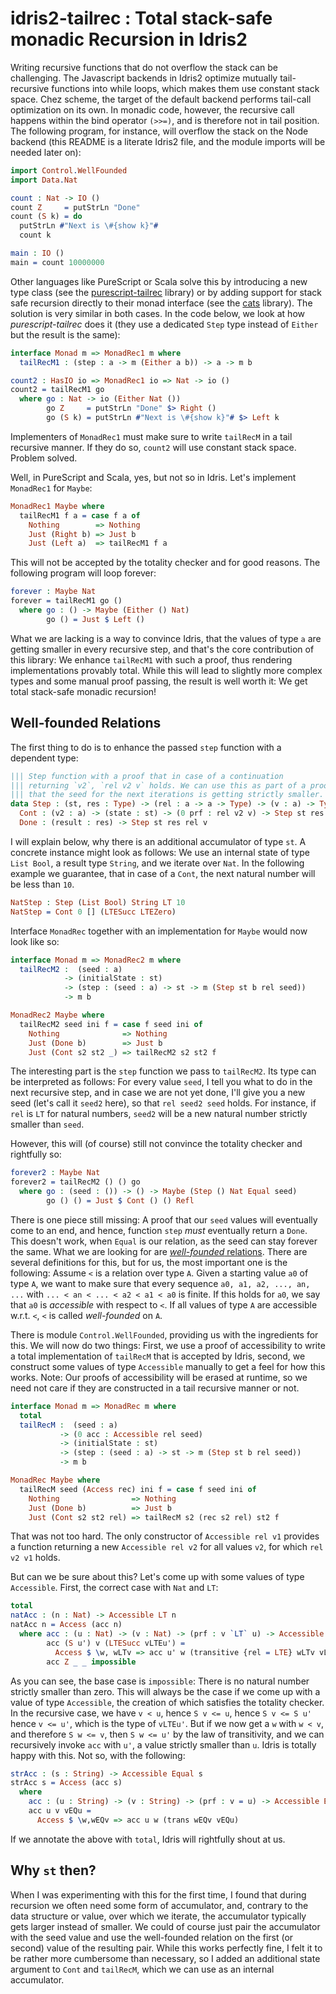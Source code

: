 # idris2-tailrec : Total stack-safe monadic Recursion in Idris2

Writing recursive functions that do not overflow the stack
can be challenging. The Javascript backends in Idris2
optimize mutually tail-recursive
functions into while loops, which makes them use constant stack space.
Chez scheme, the target of the default backend
performs tail-call optimization on its own.
In monadic code, however, the recursive call happens within
the bind operator `(>>=)`, and is therefore not
in tail position. The following program, for instance,
will overflow the stack on the Node backend (this README
is a literate Idris2 file, and the module imports will be
needed later on):

```idris
import Control.WellFounded
import Data.Nat

count : Nat -> IO ()
count Z     = putStrLn "Done"
count (S k) = do
  putStrLn #"Next is \#{show k}"#
  count k

main : IO ()
main = count 10000000
```

Other languages like PureScript or Scala
solve this by introducing a new type class
(see the [purescript-tailrec](https://github.com/purescript/purescript-tailrec)
library) or by adding support for stack safe recursion
directly to their monad interface
(see the [cats](https://github.com/typelevel/cats) library).
The solution is very similar in both cases. In the code
below, we look at how *purescript-tailrec* does it
(they use a dedicated `Step` type instead of `Either`
but the result is the same):

```idris
interface Monad m => MonadRec1 m where
  tailRecM1 : (step : a -> m (Either a b)) -> a -> m b

count2 : HasIO io => MonadRec1 io => Nat -> io ()
count2 = tailRecM1 go
  where go : Nat -> io (Either Nat ())
        go Z     = putStrLn "Done" $> Right ()
        go (S k) = putStrLn #"Next is \#{show k}"# $> Left k
```

Implementers of `MonadRec1` must make sure to write `tailRecM`
in a tail recursive manner. If they do so, `count2` will use constant
stack space. Problem solved.

Well, in PureScript and Scala, yes, but not so in Idris.
Let's implement `MonadRec1` for `Maybe`:

```idris
MonadRec1 Maybe where
  tailRecM1 f a = case f a of
    Nothing        => Nothing
    Just (Right b) => Just b
    Just (Left a)  => tailRecM1 f a
```

This will not be accepted by the totality checker
and for good reasons. The following program will loop
forever:

```idris
forever : Maybe Nat
forever = tailRecM1 go ()
  where go : () -> Maybe (Either () Nat)
        go () = Just $ Left ()
```

What we are lacking is a way to convince Idris, that the
values of type `a` are getting smaller in every recursive
step, and that's the core contribution of this library:
We enhance `tailRecM1` with such a proof, thus rendering
implementations provably total. While this will lead
to slightly more complex types and some manual proof
passing, the result is well worth it: We get total
stack-safe monadic recursion!

## Well-founded Relations

The first thing to do is to enhance the passed `step` function with
a dependent type:

```idris
||| Step function with a proof that in case of a continuation
||| returning `v2`, `rel v2 v` holds. We can use this as part of a proof
||| that the seed for the next iterations is getting strictly smaller.
data Step : (st, res : Type) -> (rel : a -> a -> Type) -> (v : a) -> Type where
  Cont : (v2 : a) -> (state : st) -> (0 prf : rel v2 v) -> Step st res rel v
  Done : (result : res) -> Step st res rel v
```

I will explain below, why there is an additional accumulator of type `st`.
A concrete instance might look as follows:
We use an internal state of type `List Bool`, a result type `String`,
and we iterate over `Nat`. In the following example
we guarantee, that in case of a `Cont`, the next natural number will
be less than `10`.

```idris
NatStep : Step (List Bool) String LT 10
NatStep = Cont 0 [] (LTESucc LTEZero)
```
Interface `MonadRec` together with an implementation for
`Maybe` would now look like so:

```idris
interface Monad m => MonadRec2 m where
  tailRecM2 :  (seed : a)
            -> (initialState : st)
            -> (step : (seed : a) -> st -> m (Step st b rel seed))
            -> m b

MonadRec2 Maybe where
  tailRecM2 seed ini f = case f seed ini of
    Nothing              => Nothing
    Just (Done b)        => Just b
    Just (Cont s2 st2 _) => tailRecM2 s2 st2 f
```

The interesting part is the `step` function we pass to `tailRecM2`.
Its type can be interpreted as follows: For every value `seed`, I tell
you what to do in the next recursive step, and in case we are not yet done,
I'll give you a new seed (let's call it `seed2` here),
so that `rel seed2 seed` holds. For
instance, if `rel` is `LT` for natural numbers, `seed2` will be a new
natural number strictly smaller than `seed`.

However, this will (of course) still not convince the
totality checker and rightfully so:

```idris
forever2 : Maybe Nat
forever2 = tailRecM2 () () go
  where go : (seed : ()) -> () -> Maybe (Step () Nat Equal seed)
        go () () = Just $ Cont () () Refl
```

There is one piece still missing: A proof that our `seed` values
will eventually come to an end, and hence, function `step` *must*
eventually return a `Done`. This doesn't work, when `Equal`
is our relation, as the seed can stay forever the same.
What we are looking for are
[*well-founded* relations](https://en.wikipedia.org/wiki/Well-founded_relation).
There are several definitions for this, but for us, the most important
one is the following: Assume `<` is a relation over type `A`.
Given a starting value `a0` of type `A`, we want to make sure that
every sequence `a0, a1, a2, ..., an, ...`
with `... < an < ... < a2 < a1 < a0` is finite. If this holds for `a0`,
we say that `a0` is *accessible* with respect to `<`.
If all values of type `A` are accessible w.r.t. `<`, `<` is
called *well-founded* on `A`.

There is module `Control.WellFounded`, providing us with the
ingredients for this. We will now do two things: First, we
use a proof of accessibility to write a total implementation
of `tailRecM` that is accepted by Idris, second, we construct
some values of type `Accessible` manually to get a feel for
how this works. Note: Our proofs of accessibility
will be erased at runtime,
so we need not care if they are constructed in a tail recursive
manner or not.

```idris
interface Monad m => MonadRec m where
  total
  tailRecM :  (seed : a)
           -> (0 acc : Accessible rel seed)
           -> (initialState : st)
           -> (step : (seed : a) -> st -> m (Step st b rel seed))
           -> m b

MonadRec Maybe where
  tailRecM seed (Access rec) ini f = case f seed ini of
    Nothing                => Nothing
    Just (Done b)          => Just b
    Just (Cont s2 st2 rel) => tailRecM s2 (rec s2 rel) st2 f
```

That was not too hard. The only constructor of `Accessible rel v1` provides
a function returning a new `Accessible rel v2` for all values `v2`,
for which `rel v2 v1` holds.

But can we be sure about this? Let's come up with some values
of type `Accessible`. First, the correct case with `Nat` and `LT`:

```idris
total
natAcc : (n : Nat) -> Accessible LT n
natAcc n = Access (acc n)
  where acc : (u : Nat) -> (v : Nat) -> (prf : v `LT` u) -> Accessible LT v
        acc (S u') v (LTESucc vLTEu') =
          Access $ \w, wLTv => acc u' w (transitive {rel = LTE} wLTv vLTEu')
        acc Z _ _ impossible
```

As you can see, the base case is `impossible`: There is no
natural number strictly smaller than zero. This will always
be the case if we come up with a value of type `Accessible`, the
creation of which satisfies the totality checker.
In the recursive case, we have `v < u`, hence `S v <= u`, hence `S v <= S u'`
hence `v <= u'`, which is the type of `vLTEu'`.
But if we now get a `w` with
`w < v`, and therefore `S w <= v`, then `S w <= u'` by the law of
transitivity, and we can recursively invoke `acc` with `u'`, a value strictly
smaller than `u`.
Idris is totally happy with this. Not so, with the following:

```idris
strAcc : (s : String) -> Accessible Equal s
strAcc s = Access (acc s)
  where
    acc : (u : String) -> (v : String) -> (prf : v = u) -> Accessible Equal v
    acc u v vEQu =
      Access $ \w,wEQv => acc u w (trans wEQv vEQu)
```

If we annotate the above with `total`, Idris will rightfully shout
at us.

## Why `st` then?

When I was experimenting with this for the first time,
I found that during recursion we often need some form of
accumulator, and, contrary to the data structure or
value, over which we iterate, the accumulator typically
gets larger instead of smaller. We could of course just
pair the accumulator with the seed value and use
the well-founded relation on the first (or second) value
of the resulting pair. While this works perfectly fine, I
felt it to be rather more cumbersome than necessary, so
I added an additional state argument to `Cont` and
`tailRecM`, which we can use as an internal accumulator.
